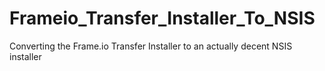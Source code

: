 # Frameio_Transfer_Installer_To_NSIS
Converting the Frame.io Transfer Installer to an actually decent NSIS installer
